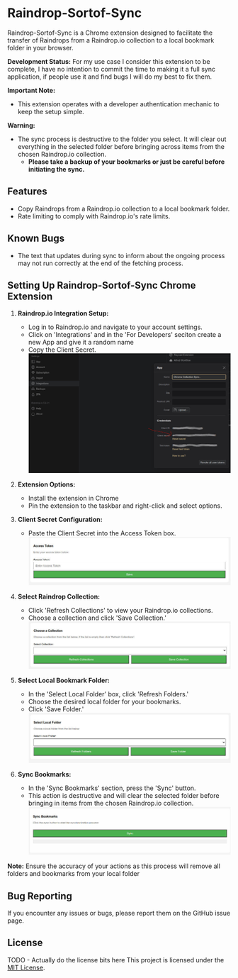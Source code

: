 # Raindrop-Sortof-Sync

Raindrop-Sortof-Sync is a Chrome extension designed to facilitate the transfer of Raindrops from a Raindrop.io collection to a local bookmark folder in your browser. 

**Development Status:** For my use case I consider this extension to be complete, I have no intention to commit the time to making it a full sync application, if people use it and find bugs I will do my best to fix them.

**Important Note:**
- This extension operates with a developer authentication mechanic to keep the setup simple.

**Warning:**
- The sync process is destructive to the folder you select. It will clear out everything in the selected folder before bringing across items from the chosen Raindrop.io collection.
  - **Please take a backup of your bookmarks or just be careful before initiating the sync.**

## Features

- Copy Raindrops from a Raindrop.io collection to a local bookmark folder.
- Rate limiting to comply with Raindrop.io's rate limits.

## Known Bugs

- The text that updates during sync to inform about the ongoing process may not run correctly at the end of the fetching process.

## Setting Up Raindrop-Sortof-Sync Chrome Extension

1. **Raindrop.io Integration Setup:**
   - Log in to Raindrop.io and navigate to your account settings.
   - Click on 'Integrations' and in the 'For Developers' seciton create a new App and give it a random name
   - Copy the Client Secret.
     ![App screen in Raindrop.io](img/raindrop_secret.jpg)

2. **Extension Options:**
   - Install the extension in Chrome
   - Pin the extension to the taskbar and right-click and select options.

3. **Client Secret Configuration:**
   - Paste the Client Secret into the Access Token box.
     ![Access Token Box](img/access_token.jpg)

4. **Select Raindrop Collection:**
   - Click 'Refresh Collections' to view your Raindrop.io collections.
   - Choose a collection and click 'Save Collection.'
     ![Collection Box](img/collection.jpg)

5. **Select Local Bookmark Folder:**
   - In the 'Select Local Folder' box, click 'Refresh Folders.'
   - Choose the desired local folder for your bookmarks.
   - Click 'Save Folder.'
     ![Select Folder Box](img/folder.jpg)

6. **Sync Bookmarks:**
   - In the 'Sync Bookmarks' section, press the 'Sync' button.
   - This action is destructive and will clear the selected folder before bringing in items from the chosen Raindrop.io collection.
     ![Sync Bookmarks Box](img/sync.jpg)

**Note:** Ensure the accuracy of your actions as this process will remove all folders and bookmarks from your local folder

## Bug Reporting

If you encounter any issues or bugs, please report them on the GitHub issue page.

## License
TODO - Actually do the license bits here
This project is licensed under the [MIT License](LICENSE.md).